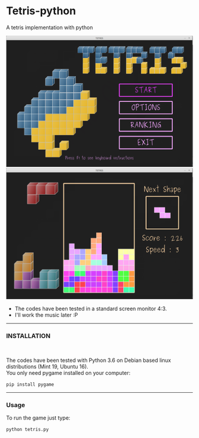# Tetris-python
A tetris implementation with python

![Image0](https://github.com/JoseSoto9305/tetris-python/blob/master/Images/Image0.png)
![Image1](https://github.com/JoseSoto9305/tetris-python/blob/master/Images/Image1.png)

* The codes have been tested in a standard screen monitor 4:3.
* I'll work the music later :P

---

### INSTALLATION

<br> 

The codes have been tested with Python 3.6 on Debian based linux distributions (Mint 19, Ubuntu 16).<br>
You only need pygame installed on your computer:

```
pip install pygame
```
---

### Usage

To run the game just type:
```
python tetris.py
```



